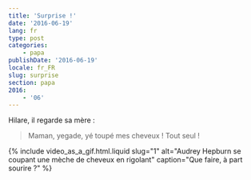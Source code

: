 ```yaml
---
title: 'Surprise !'
date: '2016-06-19'
lang: fr
type: post
categories:
    - papa
publishDate: '2016-06-19'
locale: fr_FR
slug: surprise
section: papa
2016:
    - '06'
---
```


Hilare, il regarde sa mère :

> Maman, yegade, yé toupé mes cheveux ! Tout seul !

{% include video_as_a_gif.html.liquid 
  slug="1" 
  alt="Audrey Hepburn se coupant une mèche de cheveux en rigolant" 
  caption="Que faire, à part sourire ?"
%}
